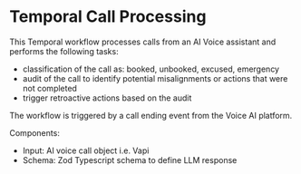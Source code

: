 # Temporal Call Processing

This Temporal workflow processes calls from an AI Voice assistant and performs the following tasks:

- classification of the call as: booked, unbooked, excused, emergency
- audit of the call to identify potential misalignments or actions that were not completed
- trigger retroactive actions based on the audit

The workflow is triggered by a call ending event from the Voice AI platform.

Components:
- Input: AI voice call object i.e. Vapi
- Schema: Zod Typescript schema to define LLM response
